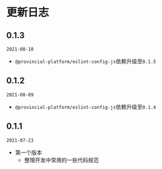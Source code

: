 # 更新日志


## 0.1.3
`2021-08-18`
- `@provincial-platform/eslint-config-js`依赖升级至`0.1.5`

## 0.1.2
`2021-08-09`
- `@provincial-platform/eslint-config-js`依赖升级至`0.1.4`

## 0.1.1
`2021-07-23`
- 第一个版本
  - 整理开发中常用的一些代码规范
